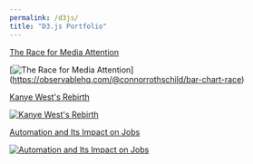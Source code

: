 ```yaml
---
permalink: /d3js/
title: "D3.js Portfolio"
---
```


[The Race for Media Attention](https://observablehq.com/@connorrothschild/bar-chart-race)

[![The Race for Media Attention](https://raw.githubusercontent.com/connorrothschild/connorrothschild.github.io/master/_assets/images/bar-chart-race.gif)]
(https://observablehq.com/@connorrothschild/bar-chart-race)

[Kanye West's Rebirth](https://connorrothschild.github.io/D3.js/born-again-kanye)

[![Kanye West's Rebirth](https://raw.githubusercontent.com/connorrothschild/connorrothschild.github.io/master/_assets/images/kanye.jpg)](https://connorrothschild.github.io/D3.js/born-again-kanye)

[Automation and Its Impact on Jobs](https://connorrothschild.github.io/D3.js/Automation/)

[![Automation and Its Impact on Jobs](https://raw.githubusercontent.com/connorrothschild/connorrothschild.github.io/master/_assets/images/automation.jpg)](https://connorrothschild.github.io/D3.js/Automation/)
